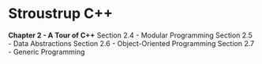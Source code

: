 Stroustrup C++
============== 

**Chapter 2 - A Tour of C++**
Section 2.4 - Modular Programming
Section 2.5 - Data Abstractions
Section 2.6 - Object-Oriented Programming
Section 2.7 - Generic Programming